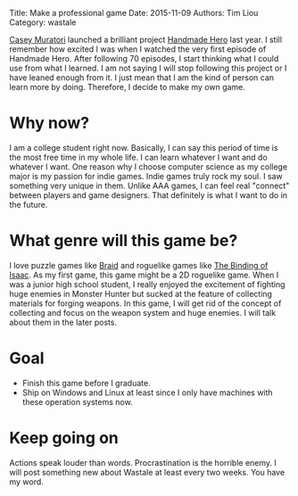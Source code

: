 Title: Make a professional game
Date: 2015-11-09
Authors: Tim Liou
Category: wastale

[Casey Muratori](http://mollyrocket.com/casey/about.html) launched a brilliant
project [Handmade Hero](http://handmadehero.org/) last year. I still remember
how excited I was when I watched the very first episode of Handmade Hero. After
following 70 episodes, I start thinking what I could use from what I learned. I
am not saying I will stop following this project or I have leaned enough from
it. I just mean that I am the kind of person can learn more by doing. Therefore,
I decide to make my own game.

# Why now?

I am a college student right now. Basically, I can say this period of time is the
most free time in my whole life. I can learn whatever I want and do whatever I
want. One reason why I choose computer science as my college major is my passion
for indie games. Indie games truly rock my soul. I saw something very unique in
them. Unlike AAA games, I can feel real "connect" between players and game
designers. That definitely is what I want to do in the future.

# What genre will this game be?

I love puzzle games like [Braid](http://store.steampowered.com/app/26800/) and
roguelike games like
[The Binding of Isaac](http://store.steampowered.com/app/113200/). As my first
game, this game might be a 2D roguelike game. When I was a junior high school
student, I really enjoyed the excitement of fighting huge enemies in Monster
Hunter but sucked at the feature of collecting materials for forging weapons. In
this game, I will get rid of the concept of collecting and focus on the weapon
system and huge enemies. I will talk about them in the later posts.

# Goal

* Finish this game before I graduate.
* Ship on Windows and Linux at least since I only have machines with these
  operation systems now.

# Keep going on

Actions speak louder than words. Procrastination is the horrible enemy. I will
post something new about Wastale at least every two weeks. You have my word.
